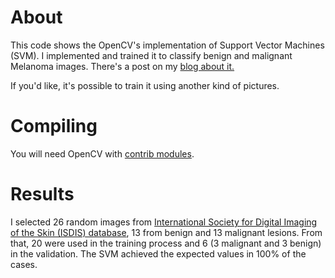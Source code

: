 # About 

This code shows the OpenCV's implementation of Support Vector Machines (SVM). I implemented and trained it to classify benign and malignant Melanoma images. There's a post on my [blog about it.](http://jeanvitor.com/opencv-svm-support-vector-melanoma/)

If you'd like, it's possible to train it using another kind of pictures.

# Compiling
  You will need OpenCV with [contrib modules](http://jeanvitor.com/cpp-opencv-windonws10-installing/).


# Results 

I selected 26 random images from  [International Society for Digital Imaging of the Skin (ISDIS) database](http://isdis.net/isic-project/), 13 from benign and 13 malignant lesions. From that, 20 were used in the training process and 6 (3 malignant and 3 benign) in the validation.
The SVM achieved the expected values in 100% of the cases.
